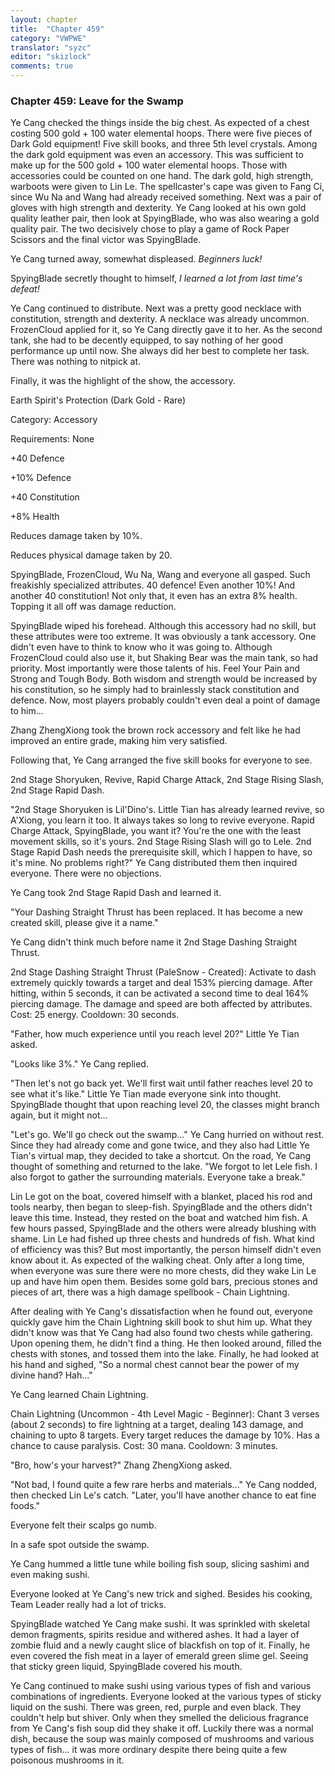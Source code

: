 ```yaml
---
layout: chapter
title:  "Chapter 459"
category: "VWPWE"
translator: "syzc"
editor: "skizlock"
comments: true
---
```


### Chapter 459: Leave for the Swamp

Ye Cang checked the things inside the big chest. As expected of a chest costing 500 gold + 100 water elemental hoops. There were five pieces of Dark Gold equipment! Five skill books, and three 5th level crystals. Among the dark gold equipment was even an accessory. This was sufficient to make up for the 500 gold + 100 water elemental hoops. Those with accessories could be counted on one hand. The dark gold, high strength, warboots were given to Lin Le. The spellcaster's cape was given to Fang Ci, since Wu Na and Wang had already received something. Next was a pair of gloves with high strength and dexterity. Ye Cang looked at his own gold quality leather pair, then look at SpyingBlade, who was also wearing a gold quality pair. The two decisively chose to play a game of Rock Paper Scissors and the final victor was SpyingBlade.

Ye Cang turned away, somewhat displeased. *Beginners luck!*

SpyingBlade secretly thought to himself, *I learned a lot from last time's defeat!*

Ye Cang continued to distribute. Next was a pretty good necklace with constitution, strength and dexterity. A necklace was already uncommon. FrozenCloud applied for it, so Ye Cang directly gave it to her. As the second tank, she had to be decently equipped, to say nothing of her good performance up until now. She always did her best to complete her task. There was nothing to nitpick at.

Finally, it was the highlight of the show, the accessory.

Earth Spirit's Protection (Dark Gold - Rare)

Category: Accessory

Requirements: None

+40 Defence

+10% Defence

+40 Constitution

+8% Health

Reduces damage taken by 10%.

Reduces physical damage taken by 20.

SpyingBlade, FrozenCloud, Wu Na, Wang and everyone all gasped. Such freakishly specialized attributes. 40 defence! Even another 10%! And another 40 constitution! Not only that, it even has an extra 8% health. Topping it all off was damage reduction.

SpyingBlade wiped his forehead. Although this accessory had no skill, but these attributes were too extreme. It was obviously a tank accessory. One didn't even have to think to know who it was going to. Although FrozenCloud could also use it, but Shaking Bear was the main tank, so had priority. Most importantly were those talents of his. Feel Your Pain and Strong and Tough Body. Both wisdom and strength would be increased by his constitution, so he simply had to brainlessly stack constitution and defence. Now, most players probably couldn't even deal a point of damage to him...

Zhang ZhengXiong took the brown rock accessory and felt like he had improved an entire grade, making him very satisfied.

Following that, Ye Cang arranged the five skill books for everyone to see.

2nd Stage Shoryuken, Revive, Rapid Charge Attack, 2nd Stage Rising Slash, 2nd Stage Rapid Dash.

"2nd Stage Shoryuken is Lil'Dino's. Little Tian has already learned revive, so A'Xiong, you learn it too. It always takes so long to revive everyone. Rapid Charge Attack, SpyingBlade, you want it? You're the one with the least movement skills, so it's yours. 2nd Stage Rising Slash will go to Lele. 2nd Stage Rapid Dash needs the prerequisite skill, which I happen to have, so it's mine. No problems right?" Ye Cang distributed them then inquired everyone. There were no objections.

Ye Cang took 2nd Stage Rapid Dash and learned it.

"Your Dashing Straight Thrust has been replaced. It has become a new created skill, please give it a name."

Ye Cang didn't think much before name it 2nd Stage Dashing Straight Thrust.

2nd Stage Dashing Straight Thrust (PaleSnow - Created): 
Activate to dash extremely quickly towards a target and deal 153% piercing damage. After hitting, within 5 seconds, it can be activated a second time to deal 164% piercing damage. The damage and speed are both affected by attributes. 
Cost: 25 energy. Cooldown: 30 seconds. 

"Father, how much experience until you reach level 20?" Little Ye Tian asked.

"Looks like 3%." Ye Cang replied.

"Then let's not go back yet. We'll first wait until father reaches level 20 to see what it's like." Little Ye Tian made everyone sink into thought. SpyingBlade thought that upon reaching level 20, the classes might branch again, but it might not...

"Let's go. We'll go check out the swamp..." Ye Cang hurried on without rest. Since they had already come and gone twice, and they also had Little Ye Tian's virtual map, they decided to take a shortcut. On the road, Ye Cang thought of something and returned to the lake. "We forgot to let Lele fish. I also forgot to gather the surrounding materials. Everyone take a break."

Lin Le got on the boat, covered himself with a blanket, placed his rod and tools nearby, then began to sleep-fish. SpyingBlade and the others didn't leave this time. Instead, they rested on the boat and watched him fish. A few hours passed, SpyingBlade and the others were already blushing with shame. Lin Le had fished up three chests and hundreds of fish. What kind of efficiency was this? But most importantly, the person himself didn't even know about it. As expected of the walking cheat. Only after a long time, when everyone was sure there were no more chests, did they wake Lin Le up and have him open them. Besides some gold bars, precious stones and pieces of art, there was a high damage spellbook - Chain Lightning.

After dealing with Ye Cang's dissatisfaction when he found out, everyone quickly gave him the Chain Lightning skill book to shut him up. What they didn't know was that Ye Cang had also found two chests while gathering. Upon opening them, he didn't find a thing. He then looked around, filled the chests with stones, and tossed them into the lake. Finally, he had looked at his hand and sighed, "So a normal chest cannot bear the power of my divine hand? Hah..."

Ye Cang learned Chain Lightning.

Chain Lightning (Uncommon - 4th Level Magic - Beginner):
Chant 3 verses (about 2 seconds) to fire lightning at a target, dealing 143 damage, and chaining to upto 8 targets. Every target reduces the damage by 10%. Has a chance to cause paralysis.
Cost: 30 mana. Cooldown: 3 minutes.

"Bro, how's your harvest?" Zhang ZhengXiong asked.

"Not bad, I found quite a few rare herbs and materials..." Ye Cang nodded, then checked Lin Le's catch. "Later, you'll have another chance to eat fine foods."

Everyone felt their scalps go numb.

In a safe spot outside the swamp.

Ye Cang hummed a little tune while boiling fish soup, slicing sashimi and even making sushi.

Everyone looked at Ye Cang's new trick and sighed. Besides his cooking, Team Leader really had a lot of tricks.

SpyingBlade watched Ye Cang make sushi. It was sprinkled with skeletal demon fragments, spirits residue and withered ashes. It had a layer of zombie fluid and a newly caught slice of blackfish on top of it. Finally, he even covered the fish meat in a layer of emerald green slime gel. Seeing that sticky green liquid, SpyingBlade covered his mouth.

Ye Cang continued to make sushi using various types of fish and various combinations of ingredients. Everyone looked at the various types of sticky liquid on the sushi. There was green, red, purple and even black. They couldn't help but shiver. Only when they smelled the delicious fragrance from Ye Cang's fish soup did they shake it off. Luckily there was a normal dish, because the soup was mainly composed of mushrooms and various types of fish... it was more ordinary despite there being quite a few poisonous mushrooms in it.
